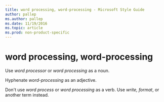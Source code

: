 ```yaml
---
title: word processing, word-processing - Microsoft Style Guide
author: pallep
ms.author: pallep
ms.date: 11/19/2016
ms.topic: article
ms.prod: non-product-specific
---
```


# word processing, word-processing

Use *word processor* or *word processing* as a noun.

Hyphenate *word-processing* as an adjective.

Don't use *word process* or *word processing* as a verb. Use *write, format*, or another term instead.
